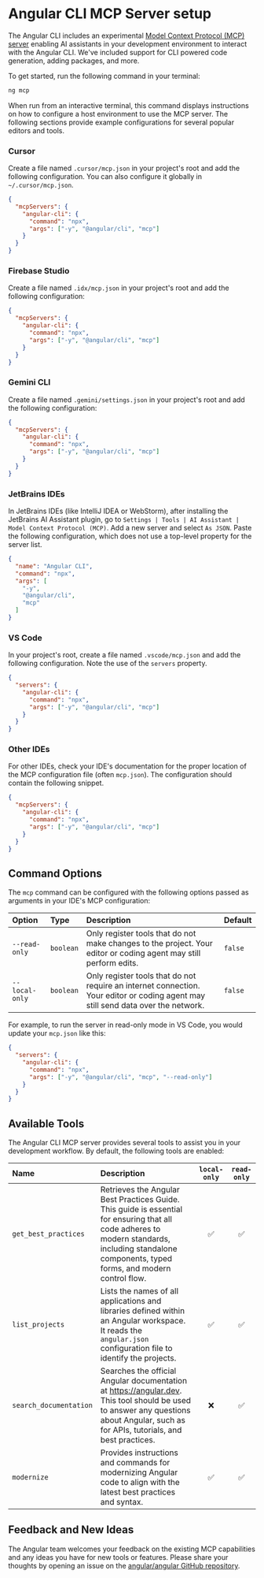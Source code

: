 # Angular CLI MCP Server setup

The Angular CLI includes an experimental [Model Context Protocol (MCP) server](https://modelcontextprotocol.io/) enabling AI assistants in your development environment to interact with the Angular CLI. We've included support for CLI powered code generation, adding packages, and more.

To get started, run the following command in your terminal:

```bash
ng mcp
```

When run from an interactive terminal, this command displays instructions on how to configure a host environment to use the MCP server. The following sections provide example configurations for several popular editors and tools.

### Cursor

Create a file named `.cursor/mcp.json` in your project's root and add the following configuration. You can also configure it globally in `~/.cursor/mcp.json`.

```json
{
  "mcpServers": {
    "angular-cli": {
      "command": "npx",
      "args": ["-y", "@angular/cli", "mcp"]
    }
  }
}
```

### Firebase Studio

Create a file named `.idx/mcp.json` in your project's root and add the following configuration:

```json
{
  "mcpServers": {
    "angular-cli": {
      "command": "npx",
      "args": ["-y", "@angular/cli", "mcp"]
    }
  }
}
```

### Gemini CLI

Create a file named `.gemini/settings.json` in your project's root and add the following configuration:

```json
{
  "mcpServers": {
    "angular-cli": {
      "command": "npx",
      "args": ["-y", "@angular/cli", "mcp"]
    }
  }
}
```

### JetBrains IDEs

In JetBrains IDEs (like IntelliJ IDEA or WebStorm), after installing the JetBrains AI Assistant plugin, go to `Settings | Tools | AI Assistant | Model Context Protocol (MCP)`. Add a new server and select `As JSON`. Paste the following configuration, which does not use a top-level property for the server list.

```json
{
  "name": "Angular CLI",
  "command": "npx",
  "args": [
    "-y",
    "@angular/cli",
    "mcp"
  ]
}
```

### VS Code

In your project's root, create a file named `.vscode/mcp.json` and add the following configuration. Note the use of the `servers` property.

```json
{
  "servers": {
    "angular-cli": {
      "command": "npx",
      "args": ["-y", "@angular/cli", "mcp"]
    }
  }
}
```

### Other IDEs

For other IDEs, check your IDE's documentation for the proper location of the MCP configuration file (often `mcp.json`). The configuration should contain the following snippet.

```json
{
  "mcpServers": {
    "angular-cli": {
      "command": "npx",
      "args": ["-y", "@angular/cli", "mcp"]
    }
  }
}
```

## Command Options

The `mcp` command can be configured with the following options passed as arguments in your IDE's MCP configuration:

| Option         | Type      | Description                                                                                                | Default |
| :------------- | :-------- | :--------------------------------------------------------------------------------------------------------- | :------ |
| `--read-only`  | `boolean` | Only register tools that do not make changes to the project. Your editor or coding agent may still perform edits. | `false` |
| `--local-only` | `boolean` | Only register tools that do not require an internet connection. Your editor or coding agent may still send data over the network. | `false` |


For example, to run the server in read-only mode in VS Code, you would update your `mcp.json` like this:

```json
{
  "servers": {
    "angular-cli": {
      "command": "npx",
      "args": ["-y", "@angular/cli", "mcp", "--read-only"]
    }
  }
}
```

## Available Tools

The Angular CLI MCP server provides several tools to assist you in your development workflow. By default, the following tools are enabled:

| Name                   | Description                                                                                                                                                                                        | `local-only` | `read-only` |
|:-----------------------|:---------------------------------------------------------------------------------------------------------------------------------------------------------------------------------------------------| :----------: | :---------: |
| `get_best_practices`   | Retrieves the Angular Best Practices Guide. This guide is essential for ensuring that all code adheres to modern standards, including standalone components, typed forms, and modern control flow. |      ✅      |      ✅     |
| `list_projects`        | Lists the names of all applications and libraries defined within an Angular workspace. It reads the `angular.json` configuration file to identify the projects.                                    |      ✅      |      ✅     |
| `search_documentation` | Searches the official Angular documentation at https://angular.dev. This tool should be used to answer any questions about Angular, such as for APIs, tutorials, and best practices.               |      ❌      |      ✅     |
| `modernize`            | Provides instructions and commands for modernizing Angular code to align with the latest best practices and syntax.                                                                                |      ✅      |      ✅     |

## Feedback and New Ideas

The Angular team welcomes your feedback on the existing MCP capabilities and any ideas you have for new tools or features. Please share your thoughts by opening an issue on the [angular/angular GitHub repository](https://github.com/angular/angular/issues).